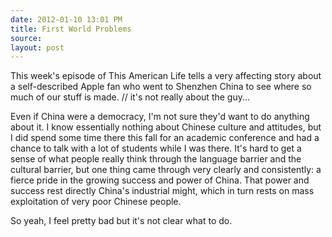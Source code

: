 ```yaml
---
date: 2012-01-10 13:01 PM
title: First World Problems
source: 
layout: post
---
```


This week's episode of This American Life tells a very affecting story
about a self-described Apple fan who went to Shenzhen China to see where
so much of our stuff is made. // it's not really about the guy...

Even if China were a democracy, I'm not sure they'd want to do anything
about it. I know essentially nothing about Chinese culture and
attitudes, but I did spend some time there this fall for an academic
conference and had a chance to talk with a lot of students while I was
there. It's hard to get a sense of what people really think through
the language barrier and the cultural barrier, but one thing came
through very clearly and consistently: a fierce pride in the growing
success and power of China. That power and success rest directly China's
industrial might, which in turn rests on mass exploitation of very poor
Chinese people.

So yeah, I feel pretty bad but it's not clear what to do.
